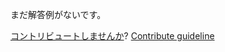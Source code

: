
まだ解答例がないです。

[コントリビュートしませんか](https://github.com/BFEdev/BFE.dev-solutions/blob/main/problem/promisify_ja.md)?  [Contribute guideline](https://github.com/BFEdev/BFE.dev-solutions#how-to-contribute)
